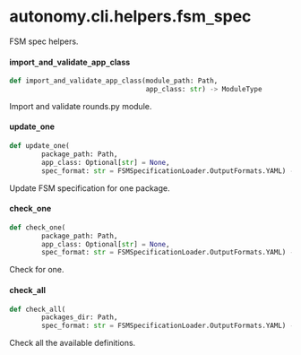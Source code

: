 <a id="autonomy.cli.helpers.fsm_spec"></a>

# autonomy.cli.helpers.fsm`_`spec

FSM spec helpers.

<a id="autonomy.cli.helpers.fsm_spec.import_and_validate_app_class"></a>

#### import`_`and`_`validate`_`app`_`class

```python
def import_and_validate_app_class(module_path: Path,
                                  app_class: str) -> ModuleType
```

Import and validate rounds.py module.

<a id="autonomy.cli.helpers.fsm_spec.update_one"></a>

#### update`_`one

```python
def update_one(
        package_path: Path,
        app_class: Optional[str] = None,
        spec_format: str = FSMSpecificationLoader.OutputFormats.YAML) -> None
```

Update FSM specification for one package.

<a id="autonomy.cli.helpers.fsm_spec.check_one"></a>

#### check`_`one

```python
def check_one(
        package_path: Path,
        app_class: Optional[str] = None,
        spec_format: str = FSMSpecificationLoader.OutputFormats.YAML) -> None
```

Check for one.

<a id="autonomy.cli.helpers.fsm_spec.check_all"></a>

#### check`_`all

```python
def check_all(
        packages_dir: Path,
        spec_format: str = FSMSpecificationLoader.OutputFormats.YAML) -> None
```

Check all the available definitions.

